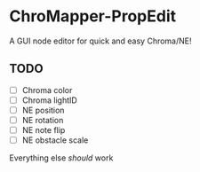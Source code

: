 # ChroMapper-PropEdit

A GUI node editor for quick and easy Chroma/NE!

## TODO

- [ ] Chroma color
- [ ] Chroma lightID
- [ ] NE position
- [ ] NE rotation
- [ ] NE note flip
- [ ] NE obstacle scale

Everything else *should* work
